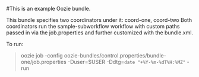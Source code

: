 #This is an example Oozie bundle.

This bundle specifies two coordinators under it: coord-one, coord-two
Both coordinators run the sample-subworkflow workflow with custom paths passed in via the job.properties and further
customized with the bundle.xml.

To run:
>oozie job -config oozie-bundles/control.properties/bundle-one/job.properties -Duser=$USER -Ddtg=`date "+%Y-%m-%dT%H:%MZ"` -run
